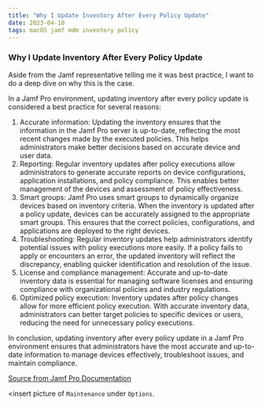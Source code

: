 ```yaml
---
title: "Why I Update Inventory After Every Policy Update"
date: 2023-04-10
tags: macOS jamf mdm inventory policy
---
```


### Why I Update Inventory After Every Policy Update

Aside from the Jamf representative telling me it was best practice, I want to do a deep dive on why this is the case.

In a Jamf Pro environment, updating inventory after every policy update is considered a best practice for several reasons:

1. Accurate information: Updating the inventory ensures that the information in the Jamf Pro server is up-to-date, reflecting the most recent changes made by the executed policies. This helps administrators make better decisions based on accurate device and user data.
2. Reporting: Regular inventory updates after policy executions allow administrators to generate accurate reports on device configurations, application installations, and policy compliance. This enables better management of the devices and assessment of policy effectiveness.
3. Smart groups: Jamf Pro uses smart groups to dynamically organize devices based on inventory criteria. When the inventory is updated after a policy update, devices can be accurately assigned to the appropriate smart groups. This ensures that the correct policies, configurations, and applications are deployed to the right devices.
4. Troubleshooting: Regular inventory updates help administrators identify potential issues with policy executions more easily. If a policy fails to apply or encounters an error, the updated inventory will reflect the discrepancy, enabling quicker identification and resolution of the issue.
5. License and compliance management: Accurate and up-to-date inventory data is essential for managing software licenses and ensuring compliance with organizational policies and industry regulations.
6. Optimized policy execution: Inventory updates after policy changes allow for more efficient policy execution. With accurate inventory data, administrators can better target policies to specific devices or users, reducing the need for unnecessary policy executions.

In conclusion, updating inventory after every policy update in a Jamf Pro environment ensures that administrators have the most accurate and up-to-date information to manage devices effectively, troubleshoot issues, and maintain compliance.

[Source from Jamf Pro Documentation](https://learn.jamf.com/bundle/jamf-pro-documentation-current/page/Computer_Inventory_Information.html)

<insert picture of `Maintenance` under `Options`.

